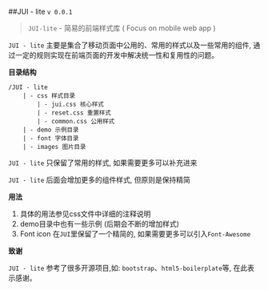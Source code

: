 ##JUI - lite `v 0.0.1`

>`JUI-lite` - 简易的前端样式库 ( Focus on mobile web app )

`JUI - lite` 主要是集合了移动页面中公用的、常用的样式以及一些常用的组件, 通过一定的规则实现在前端页面的开发中解决统一性和复用性的问题。

**目录结构**

	/JUI - lite
		| - css 样式目录
			| - jui.css 核心样式
			| - reset.css 重置样式
			| - common.css 公用样式
		| - demo 示例目录
		| - font 字体目录
		| - images 图片目录

`JUI - lite` 只保留了常用的样式, 如果需要更多可以补充进来

`JUI - lite` 后面会增加更多的组件样式, 但原则是保持精简

**用法**

1. 具体的用法参见css文件中详细的注释说明
2. demo目录中也有一些示例 (后期会不断的增加样式)
3. Font icon 在`JUI`里保留了一个精简的, 如果需要更多可以引入`Font-Awesome`

**致谢**

`JUI - lite` 参考了很多开源项目,如: `bootstrap`、`html5-boilerplate`等, 在此表示感谢。




